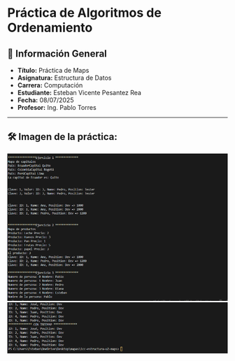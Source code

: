 # Práctica de Algoritmos de Ordenamiento

## 📌 Información General

- **Título:** Práctica de Maps 
- **Asignatura:** Estructura de Datos
- **Carrera:** Computación
- **Estudiante:** Esteban Vicente Pesantez Rea
- **Fecha:** 08/07/2025
- **Profesor:** Ing. Pablo Torres

---

## 🛠️ Imagen de la práctica:
![Imagen de la práctica clase 1](assets/image.png)
![Imagen de la práctica clase con DAO](assets/image2.png)

